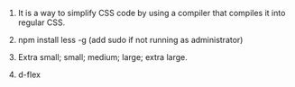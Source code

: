 1. It is a way to simplify CSS code by using a compiler that compiles it into regular CSS.

2. npm install less -g (add sudo if not running as administrator)


4. Extra small; small; medium; large; extra large.

5. d-flex

<!--Self-Study Questions-->